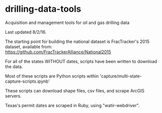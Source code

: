 drilling-data-tools
===================

Acquisition and management tools for oil and gas drilling data

Last updated 8/2/16.

The starting point for building the national dataset is FracTracker's 2015 dataset,
available from: https://github.com/FracTrackerAlliance/National2015

For all of the states WITHOUT dates, scripts have been written to download the data.

Most of these scripts are Python scripts within 'capture/multi-state-capture-scripts.ipynb'

These scripts can download shape files, csv files, and scrape ArcGIS servers.

Texas's permit dates are scraped in Ruby, using "watir-webdriver".